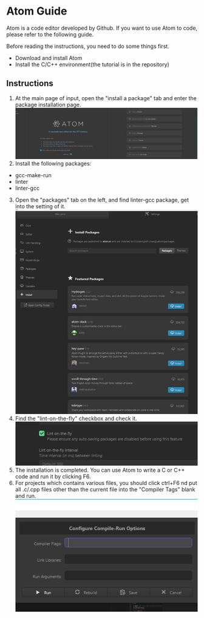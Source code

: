 # Atom Guide  
Atom is a code editor developed by Github. If you want to use Atom to code, please refer to the following guide.

Before reading the instructions, you need to do some things first.  
+ Download and install Atom  
+ Install the C/C++ environment(the tutorial is in the repository)  

## Instructions  
1. At the main page of input, open the "install a package" tab and enter the package installation page.  
![](picture/1.png)  
2. Install the following packages:
+ gcc-make-run  
+ linter  
+ linter-gcc
3. Open the "packages" tab on the left, and find linter-gcc package, get into the setting of it.  
![](picture/2.png)   
4. Find the "lint-on-the-fly" checkbox and check it.  
![](picture/3.png)   
5. The installation is completed. You can use Atom to write a C or C++ code and run it by clicking F6.  
6. For projects which contains various files, you should click ctrl+F6 nd put all .c/.cpp files other than the current file into the "Compiler Tags" blank and run.  
![](picture/4.png)   